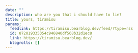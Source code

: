 ```yaml
---
date: ""
description: who are you that i should have to lie?
title: yours, tiramisu
params:
  feedlink: https://tiramisu.bearblog.dev/feed/?type=rss
  id: 872019335354c946840df568b32d1ec8
  link: https://tiramisu.bearblog.dev/
  blogrolls: []
---
```

